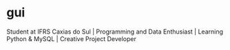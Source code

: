 # gui
Student at IFRS Caxias do Sul | Programming and Data Enthusiast | Learning Python &amp; MySQL | Creative Project Developer
